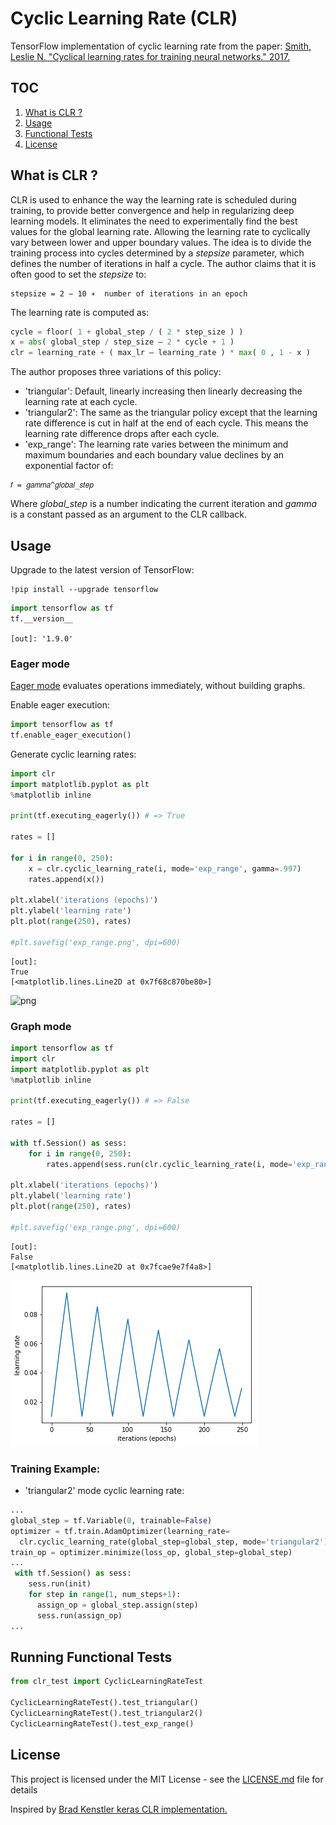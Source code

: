 
# Cyclic Learning Rate (CLR)
TensorFlow implementation of cyclic learning rate from the paper: [Smith, Leslie N. "Cyclical learning rates for training neural networks." 2017.](https://arxiv.org/pdf/1506.01186.pdf)

## TOC
1. [What is CLR ?](https://github.com/mhmoodlan/cyclic-learning-rate#what-is-clr-)
2. [Usage](https://github.com/mhmoodlan/cyclic-learning-rate#usage)
3. [Functional Tests](https://github.com/mhmoodlan/cyclic-learning-rate#running-functional-tests)
4. [License](https://github.com/mhmoodlan/cyclic-learning-rate#license)

## What is CLR ?
CLR is used to enhance the way the learning rate is scheduled during training, to provide better convergence and help in regularizing deep learning models.
It eliminates the need to experimentally find the best values for the global learning rate. Allowing the learning rate to cyclically vary between lower and upper boundary values.
The idea is to divide the training process into cycles determined by a _stepsize_ parameter, which defines the number of iterations in half a cycle. The author claims that it is often good to set the _stepsize_ to:
```
stepsize = 2 − 10 ∗  number of iterations in an epoch
```

The learning rate is computed as:
```python
cycle = floor( 1 + global_step / ( 2 * step_size ) )
x = abs( global_step / step_size – 2 * cycle + 1 )
clr = learning_rate + ( max_lr – learning_rate ) * max( 0 , 1 - x )
```

The author proposes three variations of this policy:
* 'triangular':
Default, linearly increasing then linearly decreasing the learning rate at each cycle.
* 'triangular2':
The same as the triangular policy except that the learning rate difference is cut in half at the end of each cycle. This means the learning rate difference drops after each cycle.
* 'exp_range':
The learning rate varies between the minimum and maximum boundaries and each boundary value declines by an exponential factor of:
```
𝑓 = 𝑔𝑎𝑚𝑚𝑎^𝑔𝑙𝑜𝑏𝑎𝑙_𝑠𝑡𝑒𝑝
```

Where _global_step_ is a number indicating the current iteration and _gamma_ is a constant passed as an argument to the CLR callback.

## Usage

Upgrade to the latest version of TensorFlow:


```
!pip install --upgrade tensorflow
```


```python
import tensorflow as tf
tf.__version__
```
`[out]: '1.9.0'`



### Eager mode
[Eager mode](https://www.tensorflow.org/guide/eager) evaluates operations immediately, without building graphs.

Enable eager execution:


```python
import tensorflow as tf
tf.enable_eager_execution()
```

Generate cyclic learning rates:


```python
import clr
import matplotlib.pyplot as plt
%matplotlib inline

print(tf.executing_eagerly()) # => True

rates = []

for i in range(0, 250):
    x = clr.cyclic_learning_rate(i, mode='exp_range', gamma=.997)
    rates.append(x())

plt.xlabel('iterations (epochs)')
plt.ylabel('learning rate')
plt.plot(range(250), rates)

#plt.savefig('exp_range.png', dpi=600)
```
```
[out]:
True
[<matplotlib.lines.Line2D at 0x7f68c870be80>]
```
![png](./figures/output_6_2.png)

### Graph mode


```python
import tensorflow as tf
import clr
import matplotlib.pyplot as plt
%matplotlib inline

print(tf.executing_eagerly()) # => False

rates = []

with tf.Session() as sess:
    for i in range(0, 250):
        rates.append(sess.run(clr.cyclic_learning_rate(i, mode='exp_range', gamma=.997)))

plt.xlabel('iterations (epochs)')
plt.ylabel('learning rate')
plt.plot(range(250), rates)

#plt.savefig('exp_range.png', dpi=600)
```
```
[out]:
False
[<matplotlib.lines.Line2D at 0x7fcae9e7f4a8>]
```
![png](./figures/output_8_2.png)

### Training Example:

* 'triangular2' mode cyclic learning rate:
```python
...
global_step = tf.Variable(0, trainable=False)
optimizer = tf.train.AdamOptimizer(learning_rate=
  clr.cyclic_learning_rate(global_step=global_step, mode='triangular2'))
train_op = optimizer.minimize(loss_op, global_step=global_step)
...
 with tf.Session() as sess:
    sess.run(init)
    for step in range(1, num_steps+1):
      assign_op = global_step.assign(step)
      sess.run(assign_op)
...
```

## Running Functional Tests


```python
from clr_test import CyclicLearningRateTest

CyclicLearningRateTest().test_triangular()
CyclicLearningRateTest().test_triangular2()
CyclicLearningRateTest().test_exp_range()
```

## License

This project is licensed under the MIT License - see the [LICENSE.md](LICENSE.md) file for details

Inspired by [Brad Kenstler keras CLR implementation.](https://github.com/bckenstler/CLR)
